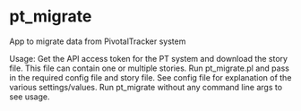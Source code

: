 pt_migrate
==========

App to migrate data from PivotalTracker system

Usage:
Get the API access token for the PT system and download the story file. This file can contain one or multiple stories. 
Run pt_migrate.pl and pass in the required config file and story file. See config file for explanation of the various settings/values. Run pt_migrate without any command line args to see usage.
